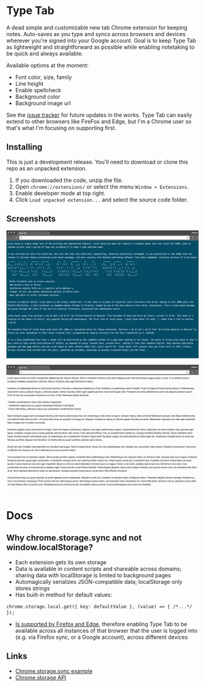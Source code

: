 # Type Tab
A dead simple and customizable new tab Chrome extension for keeping notes. Auto-saves as you type and syncs across browsers and devices wherever you're signed into your Google account. Goal is to keep Type Tab as lightweight and straightforward as possible while enabling notetaking to be quick and always available.

Available options at the moment:
- Font color, size, family
- Line height
- Enable spellcheck
- Background color
- Background image url

See the [issue tracker](https://github.com/KathrynBrusewitz/type/issues) for future updates in the works. Type Tab can easily extend to other browsers like FireFox and Edge, but I'm a Chrome user so that's what I'm focusing on supporting first.

## Installing
This is just a development release. You'll need to download or clone this repo as an unpacked extension.

1. If you downloaded the code, unzip the file.
2. Open `chrome://extensions/` or select the menu `Window > Extensions`.
3. Enable developer mode at top right.
4. Click `Load unpacked extension...` and select the source code folder.

## Screenshots

![Type Tab in Monospace](./screenshots/monospace.jpg)

![Type Tab in Sans-Serif](./screenshots/sans-serif.jpg)

# Docs

## Why chrome.storage.sync and not window.localStorage?

- Each extension gets its own storage
- Data is available in content scripts and shareable across domains; sharing data with localStorage is limited to background pages
- Automagically serializes JSON-compatible data; localStorage only stores strings
- Has built-in method for default values: 
```
chrome.storage.local.get({ key: defaultValue }, (value) => { /*...*/ });
```
- [Is supported by Firefox and Edge](https://developer.mozilla.org/en-US/Add-ons/WebExtensions/API/storage/sync), therefore enabling Type Tab to be available across all instances of that browser that the user is logged into (e.g. via Firefox sync, or a Google account), across different devices

## Links
- [Chrome.storage.sync example](https://gist.github.com/IzumiSy/765cfd6dc02c79de875e)
- [Chrome.storage API](https://developer.chrome.com/extensions/storage)
